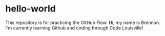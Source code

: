 # hello-world
This repository is for practicing the GitHub Flow.
Hi, my name is Brennon. I'm currently learning Github and coding through Code Louisville!

